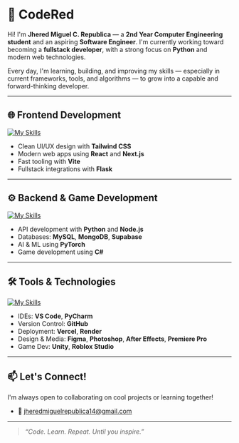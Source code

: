 # 🐬 CodeRed

Hi! I'm **Jhered Miguel C. Republica** — a **2nd Year Computer Engineering student** and an aspiring **Software Engineer**. I'm currently working toward becoming a **fullstack developer**, with a strong focus on **Python** and modern web technologies.

Every day, I'm learning, building, and improving my skills — especially in current frameworks, tools, and algorithms — to grow into a capable and forward-thinking developer.

---

## 🌐 Frontend Development
[![My Skills](https://skillicons.dev/icons?i=html,css,react,next,vite,tailwind,flask)](https://skillicons.dev)

- Clean UI/UX design with **Tailwind CSS**
- Modern web apps using **React** and **Next.js**
- Fast tooling with **Vite**
- Fullstack integrations with **Flask**

---

## ⚙️ Backend & Game Development
[![My Skills](https://skillicons.dev/icons?i=python,cs,js,nodejs,ts,mysql,mongodb,supabase,pytorch)](https://skillicons.dev)

- API development with **Python** and **Node.js**
- Databases: **MySQL**, **MongoDB**, **Supabase**
- AI & ML using **PyTorch**
- Game development using **C#**

---

## 🛠 Tools & Technologies
[![My Skills](https://skillicons.dev/icons?i=pycharm,vscode,github,vercel,figma,photoshop,ae,pr,unity,robloxstudio)](https://skillicons.dev)

- IDEs: **VS Code**, **PyCharm**
- Version Control: **GitHub**
- Deployment: **Vercel**, **Render**
- Design & Media: **Figma**, **Photoshop**, **After Effects**, **Premiere Pro**
- Game Dev: **Unity**, **Roblox Studio**

---

## 📫 Let's Connect!
I'm always open to collaborating on cool projects or learning together!

- 📧 jheredmiguelrepublica14@gmail.com

---

> *“Code. Learn. Repeat. Until you inspire.”*
